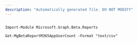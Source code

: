 ```yaml
---
description: "Automatically generated file. DO NOT MODIFY"
---
```


```powershellv2

Import-Module Microsoft.Graph.Beta.Reports

Get-MgBetaReportM365AppUserCount -Format "text/csv" 

```